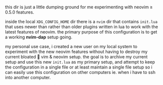 this dir is just a little dumping ground for me experimenting with neovim ≥ 0.5.0 features.

inside the local `XDG_CONFIG_HOME` dir there is a `nvim` dir that contains `init.lua` that uses newer than rather than older plugins written in lua to work with the latest features of neovim. the primary purpose of this configuration is to get a working **nvim-dap** setup going.

my personal use case, i created a new user on my local system to experiment with the new neovim features without having to destroy my current bloated 🤢 vim & neovim setup. the goal is to archive my current setup and use this new `init.lua` as my primary setup, and attempt to keep the configuration in a single file or at least maintain a single file setup so i can easily use this configuration on other computers ie. when i have to ssh into another computer.
